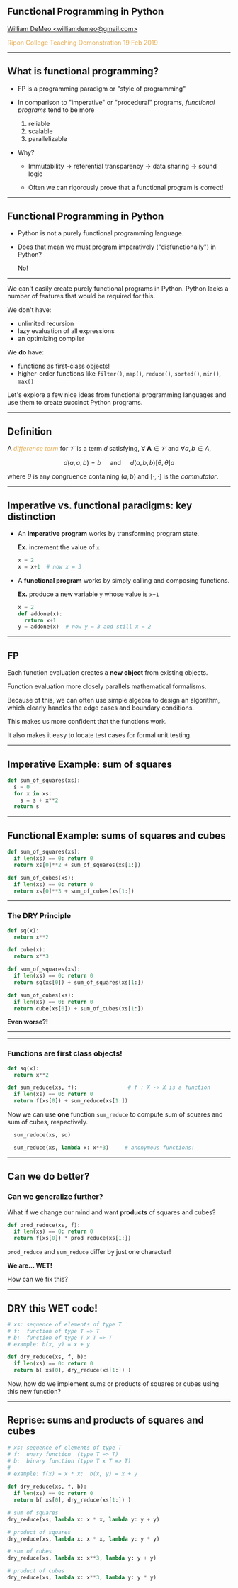 ## Functional Programming in Python

[William DeMeo &lt;williamdemeo@gmail.com&gt;](mailto:williamdemeo@gmail.com)  

<a style="color:#e7ad52">
Ripon College  
Teaching Demonstration  
19 Feb 2019
</a>

---

## What is functional programming?

+ FP is a programming paradigm or "style of programming"

+ In comparison to "imperative" or "procedural" programs, *functional programs* tend to be more
  1. reliable
  2. scalable
  3. parallelizable

+ Why?  

  + Immutability -> referential transparency -> data sharing -> sound logic

  + Often we can rigorously prove that a functional program is correct!

---

## Functional Programming in Python

+ Python is not a purely functional programming language.

+ Does that mean we must program imperatively ("disfunctionally") in Python?

  No!

---

We can't easily create purely functional programs in Python. Python lacks a number of
features that would be required for this. 

We don't have:
  + unlimited recursion
  + lazy evaluation of all expressions
  + an optimizing compiler

We **do** have:
  + functions as first-class objects! 
  + higher-order functions like `filter()`, `map()`, `reduce()`, `sorted()`, `min()`, `max()`

Let's explore a few nice ideas from functional programming languages and use them to create succinct Python programs.

---

## Definition

A <a style="color:#e7ad52"><i>difference term</i></a> for $\mathcal{V}$ is a term $d$ satisfying, $\forall \; \mathbf A \in \mathcal V$ and $\forall a, b \in A$, 

$$d(a,a,b) = b \quad \text{ and } \quad
d(a,b,b) \mathrel{[\theta, \theta]} a$$

where $\theta$ is any congruence containing $(a,b)$ and $[\cdot, \cdot]$ is the *commutator*.

---

## Imperative vs. functional paradigms: key distinction

+ An **imperative program** works by transforming program state.

  **Ex.** increment the value of `x`

  ```python
  x = 2
  x = x+1  # now x = 3
  ```

+ A **functional program** works by simply calling and composing functions.

  **Ex.** produce a new variable `y` whose value is `x+1`

  ```python
  x = 2
  def addone(x):
    return x+1
  y = addone(x)  # now y = 3 and still x = 2
  ```

---

## FP

Each function evaluation creates a **new object** from existing objects.

Function evaluation more closely parallels mathematical formalisms.

Because of this, we can often use simple algebra to design an algorithm, which clearly handles the edge cases
and boundary conditions.

This makes us more confident that the functions work.

It also makes it easy to locate test cases for formal unit testing.

---

## Imperative Example: sum of squares

```python
def sum_of_squares(xs):
  s = 0
  for x in xs:
    s = s + x**2
  return s
```

---

## Functional Example: sums of squares and cubes

```python
def sum_of_squares(xs):
  if len(xs) == 0: return 0
  return xs[0]**2 + sum_of_squares(xs[1:])
```

```python
def sum_of_cubes(xs):
  if len(xs) == 0: return 0
  return xs[0]**3 + sum_of_cubes(xs[1:])
```

---

### The DRY Principle

```python
def sq(x):
  return x**2

def cube(x):
  return x**3

def sum_of_squares(xs):
  if len(xs) == 0: return 0
  return sq(xs[0]) + sum_of_squares(xs[1:])
```

```python
def sum_of_cubes(xs):
  if len(xs) == 0: return 0
  return cube(xs[0]) + sum_of_cubes(xs[1:])
```

**Even worse?!**

---

---

### Functions are first class objects!

```python
def sq(x):
  return x**2

def sum_reduce(xs, f):                # f : X -> X is a function
  if len(xs) == 0: return 0
  return f(xs[0]) + sum_reduce(xs[1:])
```

Now we can use **one** function `sum_reduce` to compute sum of squares and sum of cubes, respectively.

```python
  sum_reduce(xs, sq)

  sum_reduce(xs, lambda x: x**3)     # anonymous functions!
```

---

## Can we do better? 

### Can we generalize further?

What if we change our mind and want **products** of squares and cubes?

```python
def prod_reduce(xs, f):
  if len(xs) == 0: return 0
  return f(xs[0]) * prod_reduce(xs[1:])
```

`prod_reduce` and `sum_reduce` differ by just one character! 

**We are... WET!**

How can we fix this?

---

## DRY this WET code!

```python
# xs: sequence of elements of type T
# f:  function of type T => T
# b:  function of type T x T => T
# example: b(x, y) = x + y

def dry_reduce(xs, f, b):
  if len(xs) == 0: return 0
  return b( xs[0], dry_reduce(xs[1:]) )
```

Now, how do we implement sums or products of squares or cubes using this new function?

---

## Reprise: sums and products of squares and cubes

```python
# xs: sequence of elements of type T
# f:  unary function  (type T => T)
# b:  binary function (type T x T => T)
#
# example: f(x) = x * x;  b(x, y) = x + y

def dry_reduce(xs, f, b):
  if len(xs) == 0: return 0
  return b( xs[0], dry_reduce(xs[1:]) )
```

<p class="fragment" align="left">

```python
# sum of squares
dry_reduce(xs, lambda x: x * x, lambda y: y + y)

# product of squares
dry_reduce(xs, lambda x: x * x, lambda y: y * y)

# sum of cubes
dry_reduce(xs, lambda x: x**3, lambda y: y + y)

# product of cubes
dry_reduce(xs, lambda x: x**3, lambda y: y * y)
```

</p>


